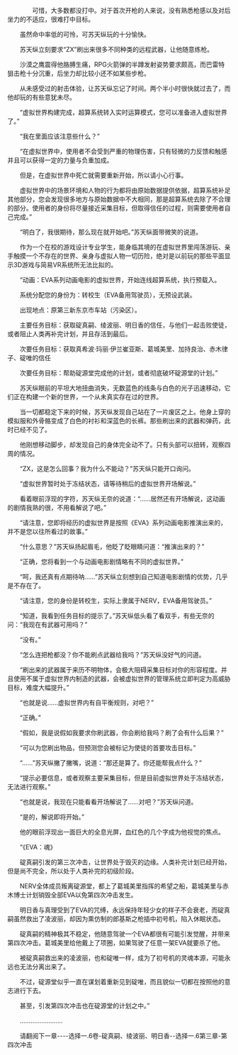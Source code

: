 <div class="read-content j_readContent" id="">
                <p>　　　　可惜，大多数都没打中。对于首次开枪的人来说，没有熟悉枪感以及对后坐力的不适应，很难打中目标。<p>　　虽然命中率低的可怜，可苏天纵玩的十分愉快。<p>　　苏天纵立刻要求“ZX”刷出来很多不同种类的远程武器，让他随意练枪。<p>　　沙漠之鹰震得他胳膊生痛，RPG火箭弹的半蹲发射姿势要求颇高，而巴雷特狙击枪十分沉重，后坐力却比较小还不如某些步枪。<p>　　从未感受过的射击体验，让苏天纵忘记了时间。两个半小时很快就过去了，而他却玩的有些意犹未尽。<p>　　“虚拟世界构建完成，超算系统转入实时运算模式，您可以准备进入虚拟世界了。”<p>　　“我在里面应该注意些什么？”<p>　　“在虚拟世界中，使用者不会受到严重的物理伤害，只有轻微的力反馈和触感并且可以获得一定的力量与负重加成。<p>　　但是，在虚拟世界中死亡就需要重新开始，所以请小心行事。<p>　　虚拟世界中的场景环境和人物的行为都将由原始数据提供依据，超算系统补足其他部分，您会发现很多地方与原始数据中不大相同，那是超算系统去除了不合理的部分。使用者的身份将尽量接近采集目标，但取得信任的过程，则需要使用者自己完成。”<p>　　“明白了，我很期待，那么现在就开始吧。”苏天纵面带微笑的说道。<p>　　作为一个在校的游戏设计专业学生，能身临其境的在虚拟世界里闯荡游玩、亲手触摸一个不存在的世界、亲身与虚拟人物一切历险，绝对是以前玩的那些平面显示3D游戏与简易VR系统所无法比拟的。<p>　　“动画：EVA系列动画电影的虚拟世界，开始连线超算系统，执行预载入。<p>　　系统分配您的身份为：转校生（EVA备用驾驶员），无预设武装。<p>　　出现地点：原第三新东京市车站（污染区）。<p>　　主要任务目标：获取碇真嗣、绫波丽、明日香的信任，与他们一起击败使徒，或者阻止人类再补完计划，并且存活到最后。<p>　　次要任务目标：获取真希波·玛丽·伊兰崔亚斯、葛城美里、加持良治、赤木律子、碇唯的信任<p>　　次要任务目标：帮助碇源堂完成他的计划，或者彻底破坏碇源堂的计划。”<p>　　苏天纵眼前的平坦大地扭曲消失，无数蓝色的线条与白色的光子迅速移动，它们正在构建一个新的世界，一个从未真实存在过的世界。<p>　　当一切都稳定下来的时候，苏天纵发现自己站在了一片废区之上。他身上穿的模拟服和外骨骼变成了白色的衬衫和深蓝色的长裤。那些刷出来的武器和弹药，此时已经不见了。<p>　　他刚想移动脚步，却发现自己的身体完全动不了。只有头部可以扭转，观察四周的情况。<p>　　“ZX，这是怎么回事？我为什么不能动？”苏天纵只能开口询问。<p>　　“虚拟世界暂时处于冻结状态，请等待稍后的虚拟世界开场解说。”<p>　　看着眼前浮现的字符，苏天纵无奈的说道：“……居然还有开场解说，这动画的剧情我熟的很，不用看解说了吧。”<p>　　“请注意，您即将经历的虚拟世界是按照《EVA》系列动画电影推演出来的，并不是您以往所看过的故事。”<p>　　“什么意思？”苏天纵扬起眉毛，他眨了眨眼睛问道：“推演出来的？”<p>　　“正确，您将看到一个与动画电影剧情略有不同的虚拟世界。”<p>　　“呵，我还真有点期待呐……”苏天纵立刻想到自己知道电影剧情的优势，几乎是不存在了。<p>　　“请注意，您的身份是转校生，实际上隶属于NERV，EVA备用驾驶员。”<p>　　“知道，我看到任务目标的提示了。”苏天纵低头看了看双手，有些无奈的问：“我现在有武器可用吗？”<p>　　“没有。”<p>　　“怎么连把枪都没？你不能刷点武器给我吗？”苏天纵没好气的问道。<p>　　“刷出来的武器属于来历不明物体，会极大阻碍采集目标对你的形容程度。并且使用不属于虚拟世界内制造的武器，会被虚拟世界的管理系统立即判定为高威胁目标，难度大幅提升。”<p>　　“也就是说……虚拟世界内有自平衡规则，对吧？”<p>　　“正确。”<p>　　“假如，我是说假如我要求你刷武器，你会刷给我吗？刷了会有什么后果？”<p>　　“可以为您刷出物品，但预测您会被标记为使徒的首要攻击目标。”<p>　　“……”苏天纵撇了撇嘴，说道：“那还是算了。你还能帮我点什么？”<p>　　“提示必要信息，或者观察主要采集目标，但是目前虚拟世界处于冻结状态，无法进行观察。”<p>　　“也就是说，我现在只能看看开场解说了……对吧？”苏天纵问道。<p>　　“是的，解说即将开始。”<p>　　他的眼前浮现出一面巨大的全息光屏，血红色的几个字成为他视觉的焦点。<p>　　“《EVA：魂》<p>　　碇真嗣引发的第三次冲击，让世界处于毁灭的边缘。人类补完计划已经开始，但是尚不完全，所以处于人类补完的初级阶段。<p>　　NERV全体成员叛离碇源堂，都上了葛城美里指挥的希望之船，葛城美里与赤木博士计划销毁全部EVA以免第四次冲击发生。<p>　　明日香与真理受到了EVA的咒缚，永远保持年轻少女的样子不会衰老，而碇真嗣虽然救出了凌波丽，却因为熏仿制的郎基斯之枪插中初号机，陷入休眠状态。<p>　　碇真嗣的精神极其不稳定，他随意驾驶一个EVA都很有可能引发觉醒，并带来第四次冲击。葛城美里给他戴上了项圈，如果驾驶了任意一架EVA就要杀了他。<p>　　被碇真嗣救出来的凌波丽，也和碇唯一样，成为了初号机的灵魂本源，可能永远也无法分离出来了。<p>　　不过，碇源堂似乎一直在谋划着重新见到碇唯，而且貌似一切都在按照他的意志进行下去。<p>　　甚至，引发第四次冲击也在碇源堂的计划之中。”<p>　　……………………<p>　　请翻阅下一章----选择一.6卷-碇真嗣、绫波丽、明日香--选择一.6第三章-第四次冲击<p> 
            </div>